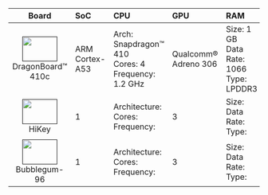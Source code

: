 |Board|SoC|CPU|GPU|RAM|
|:---:|:---|:---|:---|:---|
| [<img src="http://i.imgur.com/4a5GXRd.png" data-canonical-src="http://i.imgur.com/4a5GXRd.png" width="70" height="50" />]() <br> DragonBoard™ 410c |ARM Cortex-A53|Arch: Snapdragon™ 410 <br> Cores: 4<br> Frequency: 1.2 GHz|Qualcomm® Adreno 306|Size: 1 GB<br>Data Rate: 1066<br> Type: LPDDR3|
| [<img src="http://i.imgur.com/0e7lsoO.png" data-canonical-src="http://i.imgur.com/0e7lsoO.png" width="70" height="50" />]() <br> HiKey |1 |Architecture: <br> Cores: <br> Frequency:|3|Size: <br>Data Rate: <br> Type:|
|[<img src="http://i.imgur.com/ykySoFc.png" data-canonical-src="http://i.imgur.com/ykySoFc.png" width="70" height="50" />]() <br> Bubblegum-96|1 |Architecture: <br> Cores: <br> Frequency:|3|Size: <br>Data Rate: <br> Type:|